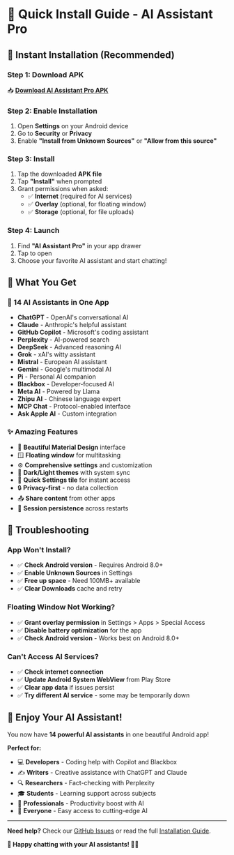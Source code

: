 # 📱 Quick Install Guide - AI Assistant Pro

## 🚀 Instant Installation (Recommended)

### Step 1: Download APK
📥 **[Download AI Assistant Pro APK](https://github.com/your-username/ai-assistant-pro-android/releases/latest/download/ai-assistant-pro-v1.0.0.apk)**

### Step 2: Enable Installation
1. Open **Settings** on your Android device
2. Go to **Security** or **Privacy**
3. Enable **"Install from Unknown Sources"** or **"Allow from this source"**

### Step 3: Install
1. Tap the downloaded **APK file**
2. Tap **"Install"** when prompted
3. Grant permissions when asked:
   - ✅ **Internet** (required for AI services)
   - ✅ **Overlay** (optional, for floating window)
   - ✅ **Storage** (optional, for file uploads)

### Step 4: Launch
1. Find **"AI Assistant Pro"** in your app drawer
2. Tap to open
3. Choose your favorite AI assistant and start chatting!

## 🎯 What You Get

### 🤖 14 AI Assistants in One App
- **ChatGPT** - OpenAI's conversational AI
- **Claude** - Anthropic's helpful assistant
- **GitHub Copilot** - Microsoft's coding assistant
- **Perplexity** - AI-powered search
- **DeepSeek** - Advanced reasoning AI
- **Grok** - xAI's witty assistant
- **Mistral** - European AI assistant
- **Gemini** - Google's multimodal AI
- **Pi** - Personal AI companion
- **Blackbox** - Developer-focused AI
- **Meta AI** - Powered by Llama
- **Zhipu AI** - Chinese language expert
- **MCP Chat** - Protocol-enabled interface
- **Ask Apple AI** - Custom integration

### ✨ Amazing Features
- 🎨 **Beautiful Material Design** interface
- 🪟 **Floating window** for multitasking
- ⚙️ **Comprehensive settings** and customization
- 🌙 **Dark/Light themes** with system sync
- 📱 **Quick Settings tile** for instant access
- 🔒 **Privacy-first** - no data collection
- 📤 **Share content** from other apps
- 💾 **Session persistence** across restarts

## 🔧 Troubleshooting

### App Won't Install?
- ✅ **Check Android version** - Requires Android 8.0+
- ✅ **Enable Unknown Sources** in Settings
- ✅ **Free up space** - Need 100MB+ available
- ✅ **Clear Downloads** cache and retry

### Floating Window Not Working?
- ✅ **Grant overlay permission** in Settings > Apps > Special Access
- ✅ **Disable battery optimization** for the app
- ✅ **Check Android version** - Works best on Android 8.0+

### Can't Access AI Services?
- ✅ **Check internet connection**
- ✅ **Update Android System WebView** from Play Store
- ✅ **Clear app data** if issues persist
- ✅ **Try different AI service** - some may be temporarily down

## 🎉 Enjoy Your AI Assistant!

You now have **14 powerful AI assistants** in one beautiful Android app!

**Perfect for:**
- 💻 **Developers** - Coding help with Copilot and Blackbox
- ✍️ **Writers** - Creative assistance with ChatGPT and Claude
- 🔍 **Researchers** - Fact-checking with Perplexity
- 🎓 **Students** - Learning support across subjects
- 💼 **Professionals** - Productivity boost with AI
- 🌟 **Everyone** - Easy access to cutting-edge AI

---

**Need help?** Check our [GitHub Issues](https://github.com/your-username/ai-assistant-pro-android/issues) or read the full [Installation Guide](INSTALLATION.md).

**🚀 Happy chatting with your AI assistants! 🤖✨**
